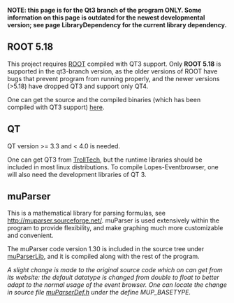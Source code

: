 **NOTE: this page is for the Qt3 branch of the program ONLY. Some information on this page is outdated for the newest developmental version; see page LibraryDependency for the current library dependency.**

## ROOT 5.18 ##

This project requires [ROOT](http://root.cern.ch/) compiled with QT3 support. Only **ROOT 5.18** is supported in the qt3-branch version, as the older versions of ROOT have bugs that prevent program from running properly, and the newer versions (>5.18) have dropped QT3 and support only QT4.

One can get the source and the compiled binaries (which has been compiled with QT3 support) [here](http://root.cern.ch/root/Version518.html).


## QT ##

QT version >= 3.3 and < 4.0 is needed.

One can get QT3 from [TrollTech](http://trolltech.org/), but the runtime libraries should be included in most linux distributions. To compile Lopes-Eventbrowser, one will also need the development libraries of QT 3.


## muParser ##

This is a mathematical library for parsing formulas, see http://muparser.sourceforge.net/. muParser is used extensively within the program to provide flexibility, and make graphing much more customizable and convenient.

The muParser code version 1.30 is included in the source tree under [muParserLib](http://code.google.com/p/lopes-eventbrowser/source/browse#svn/trunk/muParserLib), and it is compiled along with the rest of the program.

_A slight change is made to the original source code which on can get from its website: the default datatype is changed from double to float to better adapt to the normal usage of the event browser. One can locate the change in source file [muParserDef.h](http://code.google.com/p/lopes-eventbrowser/source/browse/trunk/muParserLib/muParserDef.h) under the define MUP\_BASETYPE._